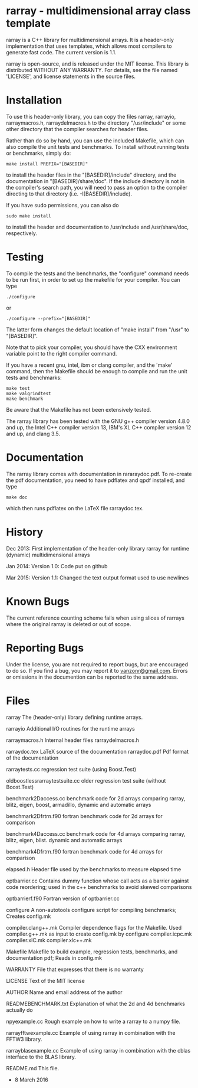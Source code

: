 rarray - multidimensional array class template
==============================================

rarray is a C++ library for multidimensional arrays.  It is a
header-only implementation that uses templates, which allows most
compilers to generate fast code.  The current version is 1.1.

rarray is open-source, and is released under the MIT license. This
library is distributed WITHOUT ANY WARRANTY. For details, see the file
named 'LICENSE', and license statements in the source files.

Installation
============

To use this header-only library, you can copy the files rarray, rarrayio,
rarraymacros.h, rarraydelmacros.h to the directory "/usr/include" or
some other directory that the compiler searches for header files.

Rather than do so by hand, you can use the included Makefile, which
can also compile the unit tests and benchmarks.  To install without
running tests or benchmarks, simply do:

    make install PREFIX="[BASEDIR]"

to install the header files in the "[BASEDIR]/include" directory, and
the documentation in "[BASEDIR]/share/doc".  If the include directory
is not in the compiler's search path, you will need to pass an option
to the compiler directing to that directory
(i.e. -I[BASEDIR]/include).

If you have sudo permissions, you can also do
   
    sudo make install

to install the header and documentation to /usr/include and
/usr/share/doc, respectively.

Testing
=======

To compile the tests and the benchmarks, the "configure" command needs
to be run first, in order to set up the makefile for your compiler.
You can type

    ./configure

or

    ./configure --prefix="[BASEDIR]"

The latter form changes the default location of "make install" from
"/usr" to "[BASEDIR]".

Note that to pick your compiler, you should have the CXX environment
variable point to the right compiler command.

If you have a recent gnu, intel, ibm or clang compiler, and the 'make'
command, then the Makefile should be enough to compile and run the
unit tests and benchmarks:

    make test
    make valgrindtest
    make benchmark

Be aware that the Makefile has not been extensively tested.

The rarray library has been tested with the GNU g++ compiler version
4.8.0 and up, the Intel C++ compiler version 13, IBM's XL C++ compiler
version 12 and up, and clang 3.5.

Documentation
=============

The rarray library comes with documentation in rararaydoc.pdf. To
re-create the pdf documentation, you need to have pdflatex and qpdf
installed, and type

    make doc

which then runs pdflatex on the LaTeX file rarraydoc.tex.

History
=======

Dec 2013: First implementation of the header-only library rarray for runtime (dynamic) multidimensional arrays

Jan 2014: Version 1.0: Code put on github

Mar 2015: Version 1.1: Changed the text output format used to use newlines

Known Bugs
==========

The current reference counting scheme fails when using slices of
rarrays where the original rarray is deleted or out of scope.

Reporting Bugs
==============

Under the license, you are not required to report bugs, but are
encouraged to do so.  If you find a bug, you may report it to
vanzonr@gmail.com. Errors or omissions in the documention can be
reported to the same address.

Files
=====

rarray                 The (header-only) library defining runtime arrays.

rarrayio               Additional I/O routines for the runtime arrays

rarraymacros.h         Internal header files
rarraydelmacros.h

rarraydoc.tex          LaTeX source of the documentation
rarraydoc.pdf          Pdf format of the documentation

rarraytests.cc         regression test suite (using Boost.Test)

oldboostlessrarraytestsuite.cc older regression test suite (without Boost.Test)

benchmark2Daccess.cc   benchmark code for 2d arrays comparing rarray,
                       blitz, eigen, boost, armadillo, dynamic and
                       automatic arrays

benchmark2Dfrtrn.f90   fortran benchmark code for 2d arrays for
                       comparison
 
benchmark4Daccess.cc   benchmark code for 4d arrays comparing rarray,
                       blitz, eigen, biist. dynamic and automatic
                       arrays

benchmark4Dfrtrn.f90   fortran benchmark code for 4d arrays for
                       comparison

elapsed.h              Header file used by the benchmarks to measure
                       elapsed time

optbarrier.cc          Contains dummy function whose call acts as a 
                       barrier against code reordering; used in the
                       c++ benchmarks to avoid skewed comparisons

optbarrierf.f90        Fortran version of optbarrier.cc

configure              A non-autotools configure script for compiling 
                       benchmarks; Creates config.mk

compiler.clang++.mk    Compiler dependence flags for the Makefile. Used
compiler.g++.mk        as input to create config.mk by configure
compiler.icpc.mk
compiler.xlC.mk
compiler.xlc++.mk

Makefile               Makefile to build example, regression tests, 
                       benchmarks, and documentation pdf; Reads in config.mk

WARRANTY               File that expresses that there is no warranty

LICENSE                Text of the MIT license

AUTHOR                 Name and email address of the author

READMEBENCHMARK.txt    Explanation of what the 2d and 4d benchmarks
                       actually do

npyexample.cc          Rough example on how to write a rarray to a
                       numpy file.

rarrayfftwexample.cc   Example of using rarray in combination with 
                       the FFTW3 library.

rarrayblasexample.cc   Example of using rarray in combination with 
                       the cblas interface to the BLAS library.
                       
README.md              This file.

- 8 March 2016
